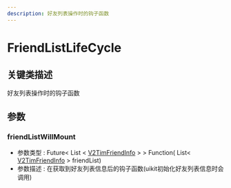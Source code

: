 ```yaml
---
description: 好友列表操作时的钩子函数
---
```


# FriendListLifeCycle

## 关键类描述

好友列表操作时的钩子函数

## 参数

### friendListWillMount

* 参数类型 : Future< List < [V2TimFriendInfo](../../api/guan-jian-lei/user/v2timfriendinfo.md) > > Function( List< [V2TimFriendInfo](../../api/guan-jian-lei/user/v2timfriendinfo.md) > friendList)
* 参数描述 : 在获取到好友列表信息后的钩子函数(uikit初始化好友列表信息时会调用)
